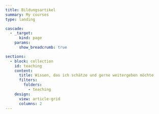 ```yaml
---
title: Bildungsartikel
summary: My courses
type: landing

cascade:
  - _target:
      kind: page
    params:
      show_breadcrumb: true

sections:
  - block: collection
    id: teaching
    content:
      title: Wissen, das ich schätze und gerne weitergeben möchte
      filters:
        folders:
          - teaching
    design:
      view: article-grid
      columns: 2
---
```


